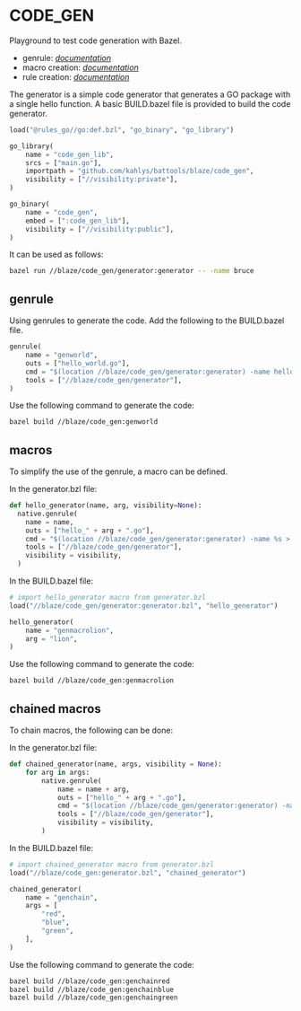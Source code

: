 # CODE_GEN

Playground to test code generation with Bazel.

- genrule: _[documentation](https://bazel.build/reference/be/general#genrule)_
- macro creation: _[documentation](https://bazel.build/extending/macros)_
- rule creation: _[documentation](https://bazel.build/extending/rules)_

The generator is a simple code generator that generates a GO package with a single hello function.
A basic BUILD.bazel file is provided to build the code generator.

```python
load("@rules_go//go:def.bzl", "go_binary", "go_library")

go_library(
    name = "code_gen_lib",
    srcs = ["main.go"],
    importpath = "github.com/kahlys/battools/blaze/code_gen",
    visibility = ["//visibility:private"],
)

go_binary(
    name = "code_gen",
    embed = [":code_gen_lib"],
    visibility = ["//visibility:public"],
)
```

It can be used as follows:

```sh
bazel run //blaze/code_gen/generator:generator -- -name bruce
```

## genrule

Using genrules to generate the code. Add the following to the BUILD.bazel file.

```python
genrule(
    name = "genworld",
    outs = ["hello_world.go"],
    cmd = "$(location //blaze/code_gen/generator:generator) -name hello > $@",
    tools = ["//blaze/code_gen/generator"],
)
```

Use the following command to generate the code:

```sh
bazel build //blaze/code_gen:genworld
```

## macros

To simplify the use of the genrule, a macro can be defined.

In the generator.bzl file:

```python
def hello_generator(name, arg, visibility=None):
  native.genrule(
    name = name,
    outs = ["hello_" + arg + ".go"],
    cmd = "$(location //blaze/code_gen/generator:generator) -name %s > $@" % arg,
    tools = ["//blaze/code_gen/generator"],
    visibility = visibility,
  )
```

In the BUILD.bazel file:

```python
# import hello_generator macro from generator.bzl
load("//blaze/code_gen/generator:generator.bzl", "hello_generator")

hello_generator(
    name = "genmacrolion",
    arg = "lion",
)
```

Use the following command to generate the code:

```sh
bazel build //blaze/code_gen:genmacrolion
```

## chained macros

To chain macros, the following can be done:

In the generator.bzl file:

```python
def chained_generator(name, args, visibility = None):
    for arg in args:
        native.genrule(
            name = name + arg,
            outs = ["hello_" + arg + ".go"],
            cmd = "$(location //blaze/code_gen/generator:generator) -name %s > $@" % arg,
            tools = ["//blaze/code_gen/generator"],
            visibility = visibility,
        )
```

In the BUILD.bazel file:

```python
# import chained_generator macro from generator.bzl
load("//blaze/code_gen:generator.bzl", "chained_generator")

chained_generator(
    name = "genchain",
    args = [
        "red",
        "blue",
        "green",
    ],
)
```

Use the following command to generate the code:

```sh
bazel build //blaze/code_gen:genchainred
bazel build //blaze/code_gen:genchainblue
bazel build //blaze/code_gen:genchaingreen
```